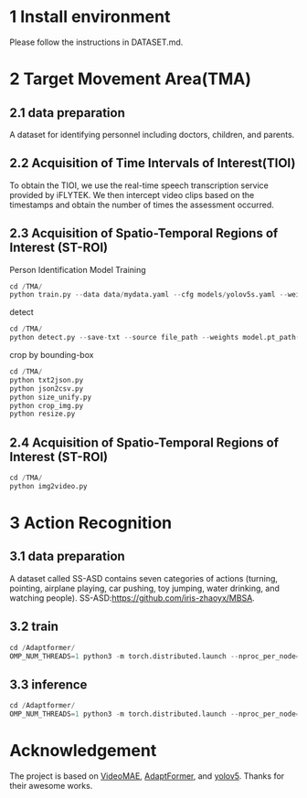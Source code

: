 
# 1  Install environment
Please follow the instructions in DATASET.md.


# 2  Target Movement Area(TMA)

## 2.1 data preparation
A dataset for identifying personnel including doctors, children, and parents.


## 2.2 Acquisition of Time Intervals of Interest(TIOI)
To obtain the TIOI, we use the real-time speech transcription service provided by iFLYTEK.
We then intercept video clips based on the timestamps and obtain the number of times the assessment occurred.

## 2.3 Acquisition of Spatio-Temporal Regions of Interest (ST-ROI)
Person Identification Model Training
```python
cd /TMA/
python train.py --data data/mydata.yaml --cfg models/yolov5s.yaml --weights 'weights/yolov5s.pt' --batch-size 16
```

detect
```python
cd /TMA/
python detect.py --save-txt --source file_path --weights model.pt_path(s)
```

crop by bounding-box
```python
cd /TMA/
python txt2json.py
python json2csv.py
python size_unify.py
python crop_img.py
python resize.py
```

## 2.4 Acquisition of Spatio-Temporal Regions of Interest (ST-ROI)
```python
cd /TMA/
python img2video.py
```

# 3  Action Recognition

## 3.1 data preparation
A dataset called SS-ASD contains seven categories of actions (turning, pointing, airplane playing, car pushing, toy jumping, water drinking, and watching people).
SS-ASD:https://github.com/iris-zhaoyx/MBSA.

## 3.2 train
```python
cd /Adaptformer/
OMP_NUM_THREADS=1 python3 -m torch.distributed.launch --nproc_per_node=1 --nnodes=1 --node_rank=0 --master_addr=localhost --master_port=2345 --use_env main_video.py --finetune 'models/checkpoints/pretrain_vit_b_1600.pth' --output_dir './output' --batch_size 16 --epochs 1000 --blr 0.01 --weight_decay 0.0 --dist_eval --data_path './data/' --data_set SSV2 --ffn_adapt --nb_classes 7
```

## 3.3 inference
```python
cd /Adaptformer/
OMP_NUM_THREADS=1 python3 -m torch.distributed.launch --nproc_per_node=1 --nnodes=1 --node_rank=0 --master_addr=localhost --master_port=2345 --use_env main_video.py --finetune 'model.pth_path' --output_dir './output' --blr 0.1 --weight_decay 0.0 --eval --dist_eval --data_path './data/' --data_set SSV2 --ffn_adapt
```


# Acknowledgement

The project is based on [VideoMAE](https://github.com/MCG-NJU/VideoMAE), [AdaptFormer](https://github.com/ShoufaChen/AdaptFormer), and [yolov5](https://github.com/HowieMa/DeepSORT_YOLOv5_Pytorch).
Thanks for their awesome works.